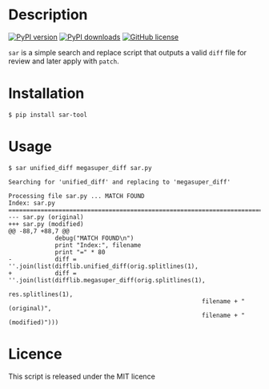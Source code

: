 Description
===========

[![PyPI version](https://img.shields.io/pypi/v/sar-tool.svg)](https://pypi.python.org/pypi/sar-tool)
[![PyPI downloads](https://img.shields.io/pypi/dm/sar-tool.svg)](https://pypi.python.org/pypi/sar-tool#downloads)
[![GitHub license](https://img.shields.io/github/license/mashape/apistatus.svg)]()

`sar` is a simple search and replace script that outputs a valid `diff` file
for review and later apply with `patch`.

Installation
============

`$ pip install sar-tool`


Usage
=====

`$ sar unified_diff megasuper_diff sar.py`

```
Searching for 'unified_diff' and replacing to 'megasuper_diff'

Processing file sar.py ... MATCH FOUND
Index: sar.py
================================================================================
--- sar.py (original)
+++ sar.py (modified)
@@ -88,7 +88,7 @@
             debug("MATCH FOUND\n")
             print "Index:", filename
             print "=" * 80
-            diff = ''.join(list(difflib.unified_diff(orig.splitlines(1),
+            diff = ''.join(list(difflib.megasuper_diff(orig.splitlines(1),
                                                      res.splitlines(1),
                                                      filename + " (original)",
                                                      filename + " (modified)")))
```

Licence
=======

This script is released under the MIT licence
